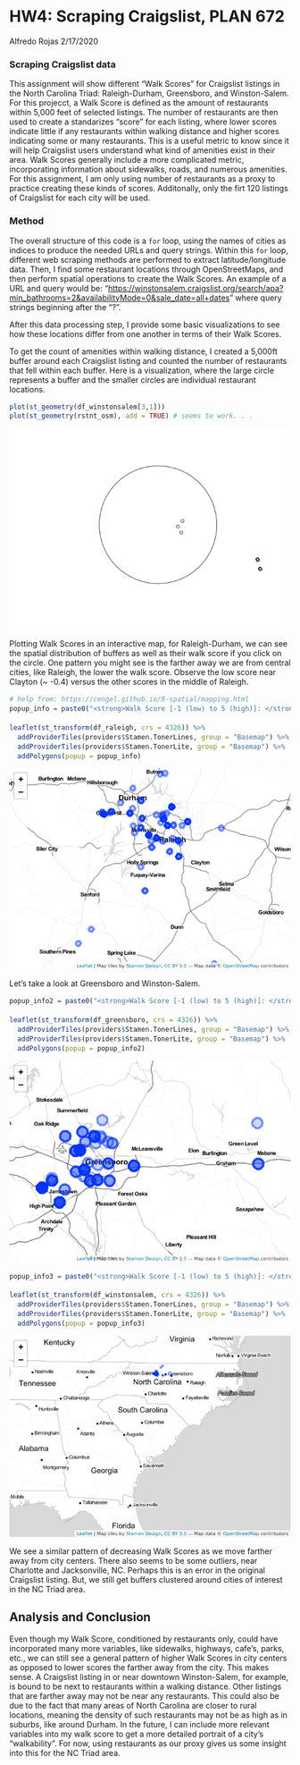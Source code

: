 HW4: Scraping Craigslist, PLAN 672
================
Alfredo Rojas
2/17/2020

### Scraping Craigslist data

This assignment will show different “Walk Scores” for Craigslist
listings in the North Carolina Triad: Raleigh-Durham, Greensboro, and
Winston-Salem. For this projecct, a Walk Score is defined as the amount
of restaurants within 5,000 feet of selected listings. The number of
restaurants are then used to create a standarizes “score” for each
listing, where lower scores indicate little if any restaurants within
walking distance and higher scores indicating some or many restaurants.
This is a useful metric to know since it will help Craigslist users
understand what kind of amenities exist in their area. Walk Scores
generally include a more complicated metric, incorporating information
about sidewalks, roads, and numerous amenities. For this assignment, I
am only using number of restaurants as a proxy to practice creating
these kinds of scores. Additonally, only the firt 120 listings of
Craigslist for each city will be used.

### Method

The overall structure of this code is a `for` loop, using the names of
cities as indices to produce the needed URLs and query strings. Within
this `for` loop, different web scraping methods are performed to extract
latitude/longitude data. Then, I find some restaurant locations through
OpenStreetMaps, and then perform spatial operations to create the Walk
Scores. An example of a URL and query would be:
“<https://winstonsalem.craigslist.org/search/apa?min_bathrooms=2&availabilityMode=0&sale_date=all+dates>”
where query strings beginning after the “?”.

After this data processing step, I provide some basic visualizations to
see how these locations differ from one another in terms of their Walk
Scores.

To get the count of amenities within walking distance, I created a
5,000ft buffer around each Craigslist listing and counted the number of
restaurants that fell within each buffer. Here is a visualization, where
the large circle represents a buffer and the smaller circles are
individual restaurant locations.

``` r
plot(st_geometry(df_winstonsalem[3,1]))
plot(st_geometry(rstnt_osm), add = TRUE) # seems to work. . .  
```

![](Rojas_HW4_files/figure-gfm/viz1-1.png)<!-- -->

Plotting Walk Scores in an interactive map, for Raleigh-Durham, we can
see the spatial distribution of buffers as well as their walk score if
you click on the circle. One pattern you might see is the farther away
we are from central cities, like Raleigh, the lower the walk score.
Observe the low score near Clayton (~ -0.4) versus the other scores in
the middle of Raleigh.

``` r
# help from: https://cengel.github.io/R-spatial/mapping.html
popup_info = paste0("<strong>Walk Score [-1 (low) to 5 (high)]: </strong>", round(df_raleigh$pt_scale, 3))

leaflet(st_transform(df_raleigh, crs = 4326)) %>% 
  addProviderTiles(providers$Stamen.TonerLines, group = "Basemap") %>%
  addProviderTiles(providers$Stamen.TonerLite, group = "Basemap") %>%
  addPolygons(popup = popup_info)
```

![](Rojas_HW4_files/figure-gfm/viz2-1.png)<!-- -->

Let’s take a look at Greensboro and
Winston-Salem.

``` r
popup_info2 = paste0("<strong>Walk Score [-1 (low) to 5 (high)]: </strong>", round(df_greensboro$pt_scale, 3))

leaflet(st_transform(df_greensboro, crs = 4326)) %>% 
  addProviderTiles(providers$Stamen.TonerLines, group = "Basemap") %>%
  addProviderTiles(providers$Stamen.TonerLite, group = "Basemap") %>%
  addPolygons(popup = popup_info2)
```

![](Rojas_HW4_files/figure-gfm/unnamed-chunk-1-1.png)<!-- -->

``` r
popup_info3 = paste0("<strong>Walk Score [-1 (low) to 5 (high)]: </strong>", round(df_winstonsalem$pt_scale, 3))

leaflet(st_transform(df_winstonsalem, crs = 4326)) %>% 
  addProviderTiles(providers$Stamen.TonerLines, group = "Basemap") %>%
  addProviderTiles(providers$Stamen.TonerLite, group = "Basemap") %>%
  addPolygons(popup = popup_info3)
```

![](Rojas_HW4_files/figure-gfm/unnamed-chunk-1-2.png)<!-- -->

We see a similar pattern of decreasing Walk Scores as we move farther
away from city centers. There also seems to be some outliers, near
Charlotte and Jacksonville, NC. Perhaps this is an error in the original
Craigslist listing. But, we still get buffers clustered around cities of
interest in the NC Triad area.

## Analysis and Conclusion

Even though my Walk Score, conditioned by restaurants only, could have
incorporated many more variables, like sidewalks, highways, cafe’s,
parks, etc., we can still see a general pattern of higher Walk Scores in
city centers as opposed to lower scores the farther away from the city.
This makes sense. A Craigslist listing in or near downtown
Winston-Salem, for example, is bound to be next to restaurants within a
walking distance. Other listings that are farther away may not be near
any restaurants. This could also be due to the fact that many areas of
North Carolina are closer to rural locations, meaning the density of
such restaurants may not be as high as in suburbs, like around Durham.
In the future, I can include more relevant variables into my walk score
to get a more detailed portrait of a city’s “walkability”. For now,
using restaurants as our proxy gives us some insight into this for the
NC Triad area.
